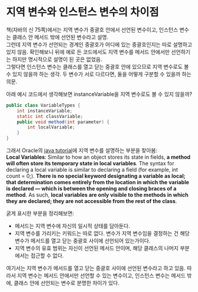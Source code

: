 # 지역 변수와 인스턴스 변수의 차이점

책(자바의 신 75쪽)에서는 지역 변수가 중괄호 안에서 선언된 변수이고, 인스턴스 변수는 클래스 안 메서드 밖에 선언된 변수라고 설명.   
그런데 지역 변수가 선언되는 경계인 중괄호가 어디에 있는 중괄호인지는 따로 설명하고 있지 않음. 확인해보니 뒤에 예로 든 코드에서도 지역 변수를 메서드 안에서만 선언하기는 하지만 명시적으로 설명이 된 곳은 없었음.   
그렇다면 인스턴스 변수는 클래스를 열고 닫는 중괄호 안에 있으므로 지역 변수로도 볼 수 있지 않을까 하는 생각. 두 변수가 서로 다르다면, 둘을 어떻게 구분할 수 있을까 하는 의문.

아래 예시 코드에서 생각해보면 instanceVariable을 지역 변수로도 볼 수 있지 않을까?
```java
public class VariableTypes {
	int instanceVariable;
	static int classVariable;
	public void method(int parameter) {
		int localVariable;
	}
}
```

그래서 Oracle의 [java tutorial](https://docs.oracle.com/javase/tutorial/java/nutsandbolts/variables.html)에 지역 변수를 설명하는 부분을 찾아봄:   
**Local Variables**: Similar to how an object stores its state in fields, **a method will often store its temporary state in local variables**. The syntax for declaring a local variable is similar to declaring a field (for example, int count = 0;). **There is no special keyword designating a variable as local; that determination comes entirely from the location in which the variable is declared — which is between the opening and closing braces of a method**. As such, **local variables are only visible to the methods in which they are declared; they are not accessible from the rest of the class**.

굵게 표시한 부분을 정리해보면:
- 메서드는 지역 변수에 자신의 일시적 상태를 담아둔다.
- 지역 변수를 가리키는 키워드는 따로 없다. 변수가 지역 변수임을 결정하는 건 해당 변수가 메서드를 열고 닫는 중괄호 사이에 선언되어 있는가이다.
- 지역 변수의 유효 범위는 자신이 선언된 메서드 안이며, 해당 클래스의 나머지 부분에서는 접근할 수 없다.

여기서는 지역 변수가 메서드를 열고 닫는 중괄호 사이에 선언된 변수라고 하고 있음. 따라서 지역 변수는 메서드 안에서만 선언할 수 있는 변수이고, 인스턴스 변수는 메서드 밖에, 클래스 안에 선언되는 변수로 분명한 차이가 있다.

